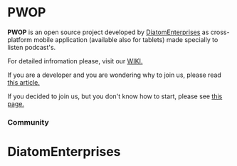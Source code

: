 <h1>PWOP</h1>

<b>PWOP</b> is an open source project developed by 
<a href="http://www.diatomenterprises.com">DiatomEnterprises</a> as cross-platform mobile application (available also for tablets) made specially to listen podcast's.

For detailed infromation please, visit our <a href="https://github.com/DiatomEnterprisesOSP/PWOP/wiki/WIKI">WIKI.</a>

If you are a developer and you are wondering why to join us, please read <a href="https://github.com/DiatomEnterprisesOSP/PWOP/wiki/Why-To-Join-Us">this article.</a>

If you decided to join us, but you don't know how to start, please see <a href="https://github.com/DiatomEnterprisesOSP/PWOP/wiki/How-To-Start">this page.</a>

<h3>Community</h3>


<h1>DiatomEnterprises</h1>

 




